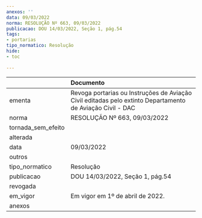 ```yaml
---
anexos: ''
data: 09/03/2022
norma: RESOLUÇÃO Nº 663, 09/03/2022
publicacao: DOU 14/03/2022, Seção 1, pág.54
tags:
- portarias
tipo_normatico: Resolução
hide: 
- toc 
 
---
```


|                    | Documento                                                                                                 |
|:-------------------|:----------------------------------------------------------------------------------------------------------|
| ementa             | Revoga portarias ou Instruções de Aviação Civil editadas pelo extinto Departamento de Aviação Civil - DAC |
| norma              | RESOLUÇÃO Nº 663, 09/03/2022                                                                              |
| tornada_sem_efeito |                                                                                                           |
| alterada           |                                                                                                           |
| data               | 09/03/2022                                                                                                |
| outros             |                                                                                                           |
| tipo_normatico     | Resolução                                                                                                 |
| publicacao         | DOU 14/03/2022, Seção 1, pág.54                                                                           |
| revogada           |                                                                                                           |
| em_vigor           | Em vigor em 1º de abril de 2022.                                                                          |
| anexos             |                                                                                                           |